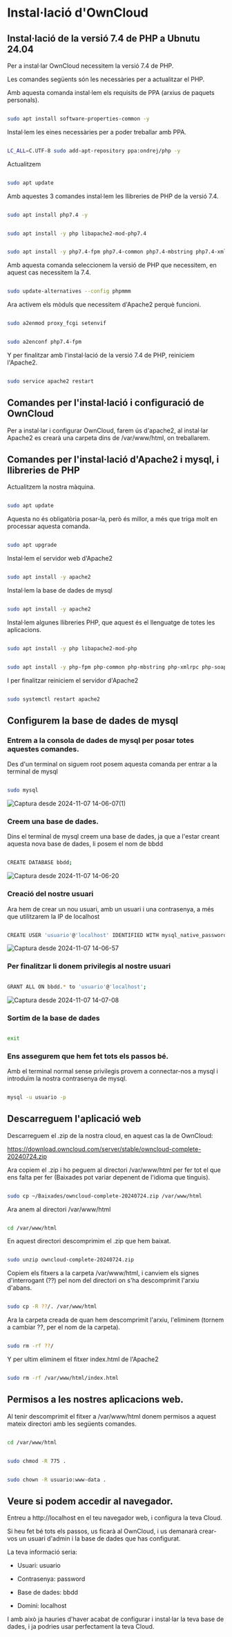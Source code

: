 # Instal·lació d'OwnCloud

## Instal·lació de la versió 7.4 de PHP a Ubnutu 24.04

Per a instal·lar OwnCloud necessitem la versió 7.4 de PHP.

Les comandes següents són les necessàries per a actualitzar el PHP.

Amb aquesta comanda instal·lem els requisits de PPA (arxius de paquets personals).

```bash

sudo apt install software-properties-common -y

```

Instal·lem les eines necessàries per a poder treballar amb PPA.

```bash

LC_ALL=C.UTF-8 sudo add-apt-repository ppa:ondrej/php -y

```

Actualitzem

``` bash

sudo apt update

```

Amb aquestes 3 comandes instal·lem les llibreries de PHP de la versió 7.4.

``` bash

sudo apt install php7.4 -y

```

``` bash

sudo apt install -y php libapache2-mod-php7.4

```

``` bash

sudo apt install -y php7.4-fpm php7.4-common php7.4-mbstring php7.4-xmlrpc php7.4-soap php7.4-gd php7.4-xml php7.4-intl php7.4-mysql php7.4-cli php7.4-ldap php7.4-zip php7.4-curl

```

Amb aquesta comanda seleccionem la versió de PHP que necessitem, en aquest cas necessitem la 7.4.

``` bash

sudo update-alternatives --config phpmmm

```

Ara activem els mòduls que necessitem d'Apache2 perquè funcioni.

``` bash

sudo a2enmod proxy_fcgi setenvif

```

``` bash

sudo a2enconf php7.4-fpm

```

Y per finalitzar amb l'instal·lació de la versió 7.4 de PHP, reiniciem l'Apache2.

``` bash

sudo service apache2 restart

```

## Comandes per l'instal·lació i configuració de OwnCloud

Per a instal·lar i configurar OwnCloud, farem ús d'apache2, al instal·lar Apache2 es crearà una carpeta dins de /var/www/html, on treballarem.

## Comandes per l'instal·lació d'Apache2 i mysql, i llibreries de PHP

Actualitzem la nostra màquina.

``` bash

sudo apt update

```

Aquesta no és obligatòria posar-la, però és millor, a més que triga molt en processar aquesta comanda.

``` bash

sudo apt upgrade

```

Instal·lem el servidor web d'Apache2

``` bash

sudo apt install -y apache2

```

Instal·lem la base de dades de mysql

``` bash

sudo apt install -y apache2

```

Instal·lem algunes llibreries PHP, que aquest és el llenguatge de totes les aplicacions.

``` bash

sudo apt install -y php libapache2-mod-php

```

``` bash

sudo apt install -y php-fpm php-common php-mbstring php-xmlrpc php-soap php-gd php-xml php-intl php-mysql php-cli php-ldap php-zip php-curl

```

I per finalitzar reiniciem el servidor d'Apache2

``` bash

sudo systemctl restart apache2

```

## Configurem la base de dades de mysql

### Entrem a la consola de dades de mysql per posar totes aquestes comandes.

Des d'un terminal on siguem root posem aquesta comanda per entrar a la terminal de mysql

``` bash

sudo mysql

```
![Captura desde 2024-11-07 14-06-07(1)](https://github.com/user-attachments/assets/a0477b29-fd8f-4859-8ee9-8aabf9b613f3)

### Creem una base de dades.

Dins el terminal de mysql creem una base de dades, ja que a l'estar creant aquesta nova base de dades, li posem el nom de bbdd

``` bash

CREATE DATABASE bbdd;

```
![Captura desde 2024-11-07 14-06-20](https://github.com/user-attachments/assets/ab8def8a-e326-4a43-b230-16809fb4167f)

### Creació del nostre usuari

Ara hem de crear un nou usuari, amb un usuari i una contrasenya, a més que utilitzarem la IP de localhost

``` bash

CREATE USER 'usuario'@'localhost' IDENTIFIED WITH mysql_native_password BY 'password';

```
![Captura desde 2024-11-07 14-06-57](https://github.com/user-attachments/assets/d1611068-eeaf-4d1d-b109-e6531834f477)

### Per finalitzar li donem privilegis al nostre usuari

``` bash

GRANT ALL ON bbdd.* to 'usuario'@'localhost';

```
![Captura desde 2024-11-07 14-07-08](https://github.com/user-attachments/assets/e0b44991-d29e-46e2-a0d7-18a94b98d391)

### Sortim de la base de dades

``` bash

exit

```

### Ens assegurem que hem fet tots els passos bé.

Amb el terminal normal sense privilegis provem a connectar-nos a mysql i introduïm la nostra contrasenya de mysql.

``` bash

mysql -u usuario -p

```

## Descarreguem l'aplicació web

Descarreguem el .zip de la nostra cloud, en aquest cas la de OwnCloud:

https://download.owncloud.com/server/stable/owncloud-complete-20240724.zip

Ara copiem el .zip i ho peguem al directori /var/www/html per fer tot el que ens falta per fer (Baixades pot variar depenent de l'idioma que tinguis).

``` bash

sudo cp ~/Baixades/owncloud-complete-20240724.zip /var/www/html

```

Ara anem al directori /var/www/html

``` bash

cd /var/www/html

```

En aquest directori descomprimim el .zip que hem baixat.

``` bash

sudo unzip owncloud-complete-20240724.zip

```

Copiem els fitxers a la carpeta /var/www/html, i canviem els signes d'interrogant (??) pel nom del directori on s'ha descomprimit l'arxiu d'abans.

``` bash

sudo cp -R ??/. /var/www/html

```

Ara la carpeta creada de quan hem descomprimit l'arxiu, l'eliminem (tornem a cambiar ??, per el nom de la carpeta).

``` bash

sudo rm -rf ??/

```

Y per ultim eliminem el fitxer index.html de l'Apache2

``` bash

sudo rm -rf /var/www/html/index.html

```

## Permisos a les nostres aplicacions web.

Al tenir descomprimit el fitxer a /var/www/html donem permisos a aquest mateix directori amb les següents comandes.

``` bash

cd /var/www/html

```

``` bash

sudo chmod -R 775 .

```

``` bash

sudo chown -R usuario:www-data .

```

## Veure si podem accedir al navegador.

Entreu a http://localhost en el teu navegador web, i configura la teva Cloud.

Si heu fet bé tots els passos, us ficarà al OwnCloud, i us demanarà crear-vos un usuari d'admin i la base de dades que has configurat.

La teva informació seria:

- Usuari: usuario

- Contrasenya: password

- Base de dades: bbdd

- Domini: localhost

I amb això ja hauries d'haver acabat de configurar i instal·lar la teva base de dades, i ja podries usar perfectament la teva Cloud.
